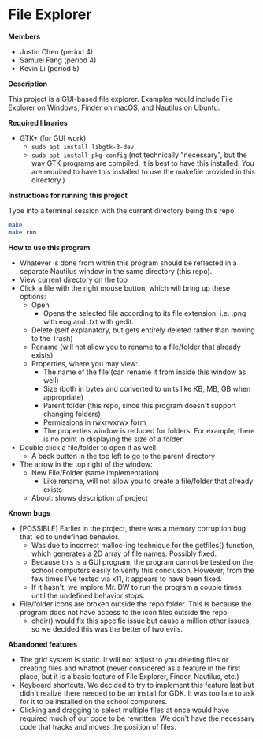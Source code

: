 # File Explorer

**Members**
- Justin Chen (period 4)
- Samuel Fang (period 4)
- Kevin Li (period 5)

**Description**

This project is a GUI-based file explorer. Examples would include File Explorer on Windows, Finder on macOS, and Nautilus on Ubuntu.

**Required libraries**
- GTK+ (for GUI work)
  - ```sudo apt install libgtk-3-dev```
  - ```sudo apt install pkg-config``` (not technically "necessary", but the way GTK programs are compiled, it is best to have this installed. You are required to have this installed to use the makefile provided in this directory.)

**Instructions for running this project**

Type into a terminal session with the current directory being this repo:
```bash
make
make run
```

**How to use this program**
- Whatever is done from within this program should be reflected in a separate Nautilus window in the same directory (this repo).
- View current directory on the top
- Click a file with the right mouse button, which will bring up these options:
  - Open
    - Opens the selected file according to its file extension. i.e. .png with eog and .txt with gedit.
  - Delete (self explanatory, but gets entirely deleted rather than moving to the Trash)
  - Rename (will not allow you to rename to a file/folder that already exists)
  - Properties, where you may view:
    - The name of the file (can rename it from inside this window as well)
    - Size (both in bytes and converted to units like KB, MB, GB when appropriate)
    - Parent folder (this repo, since this program doesn't support changing folders)
    - Permissions in rwxrwxrwx form
    - The properties window is reduced for folders. For example, there is no point in displaying the size of a folder.
- Double click a file/folder to open it as well
  - A back button in the top left to go to the parent directory
- The arrow in the top right of the window:
  - New File/Folder (same implementation)
    - Like rename, will not allow you to create a file/folder that already exists
  - About: shows description of project

**Known bugs**
- [POSSIBLE] Earlier in the project, there was a memory corruption bug that led to undefined behavior.
  - Was due to incorrect malloc-ing technique for the getfiles() function, which generates a 2D array of file names. Possibly fixed.
  - Because this is a GUI program, the program cannot be tested on the school computers easily to verify this conclusion. However, from the few times I've tested via x11, it appears to have been fixed.
  - If it hasn't, we implore Mr. DW to run the program a couple times until the undefined behavior stops.
- File/folder icons are broken outside the repo folder. This is because the program does not have access to the icon files outside the repo. 
  - chdir() would fix this specific issue but cause a million other issues, so we decided this was the better of two evils. 

**Abandoned features**
- The grid system is static. It will not adjust to you deleting files or creating  files and whatnot (never considered as a feature in the first place, but it is a basic feature of File Explorer, Finder, Nautilus, etc.)
- Keyboard shortcuts. We decided to try to implement this feature last but didn't realize there needed to be an install for GDK. It was too late to ask for it to be installed on the school computers.
- Clicking and dragging to select multiple files at once would have required much of our code to be rewritten. We don't have the necessary code that tracks and moves the position of files.
